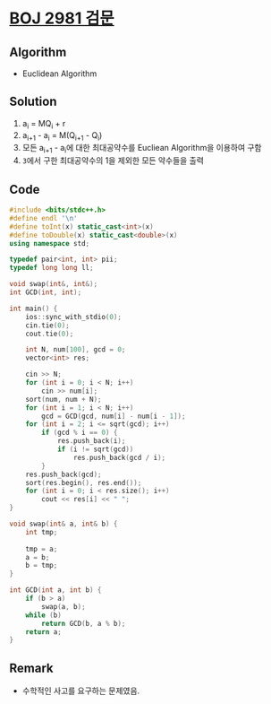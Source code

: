 # [BOJ 2981 검문](https://www.acmicpc.net/problem/2981)

## Algorithm
* Euclidean Algorithm

## Solution
1. a<sub>i</sub> = MQ<sub>i</sub> + r
2. a<sub>i+1</sub> - a<sub>i</sub> = M(Q<sub>i+1</sub> - Q<sub>i</sub>)
3. 모든 a<sub>i+1</sub> - a<sub>i</sub>에 대한 최대공약수를 Eucliean Algorithm을 이용하여 구함
4. ```3```에서 구한 최대공약수의 1을 제외한 모든 약수들을 출력

## Code
```cpp
#include <bits/stdc++.h>
#define endl '\n'
#define toInt(x) static_cast<int>(x)
#define toDouble(x) static_cast<double>(x)
using namespace std;

typedef pair<int, int> pii;
typedef long long ll;

void swap(int&, int&);
int GCD(int, int);

int main() {
    ios::sync_with_stdio(0);
	cin.tie(0);
	cout.tie(0);

    int N, num[100], gcd = 0;
    vector<int> res;

    cin >> N;
    for (int i = 0; i < N; i++)
        cin >> num[i];
    sort(num, num + N);
    for (int i = 1; i < N; i++)
        gcd = GCD(gcd, num[i] - num[i - 1]);
    for (int i = 2; i <= sqrt(gcd); i++)
        if (gcd % i == 0) {
            res.push_back(i);
            if (i != sqrt(gcd))
                res.push_back(gcd / i);
        }
    res.push_back(gcd);
    sort(res.begin(), res.end());
    for (int i = 0; i < res.size(); i++)
        cout << res[i] << " ";
}

void swap(int& a, int& b) {
    int tmp;
    
    tmp = a;
    a = b;
    b = tmp;
}

int GCD(int a, int b) {
    if (b > a)
        swap(a, b);
    while (b)
        return GCD(b, a % b);
    return a;
}
```

## Remark
* 수학적인 사고를 요구하는 문제였음.